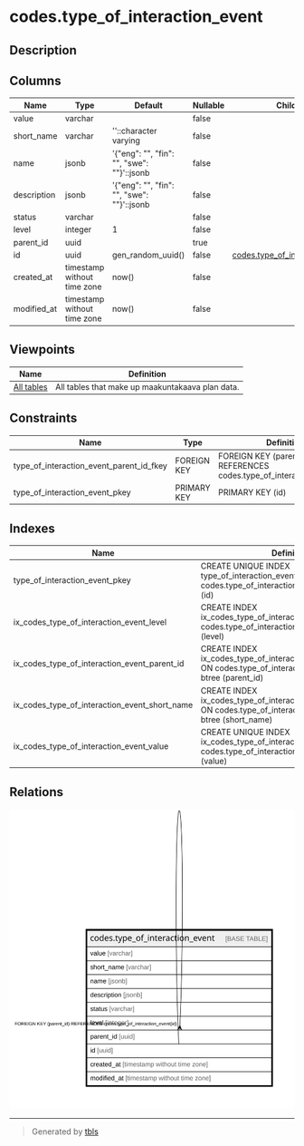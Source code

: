 # codes.type_of_interaction_event

## Description

## Columns

| Name | Type | Default | Nullable | Children | Parents | Comment |
| ---- | ---- | ------- | -------- | -------- | ------- | ------- |
| value | varchar |  | false |  |  |  |
| short_name | varchar | ''::character varying | false |  |  |  |
| name | jsonb | '{"eng": "", "fin": "", "swe": ""}'::jsonb | false |  |  |  |
| description | jsonb | '{"eng": "", "fin": "", "swe": ""}'::jsonb | false |  |  |  |
| status | varchar |  | false |  |  |  |
| level | integer | 1 | false |  |  |  |
| parent_id | uuid |  | true |  | [codes.type_of_interaction_event](codes.type_of_interaction_event.md) |  |
| id | uuid | gen_random_uuid() | false | [codes.type_of_interaction_event](codes.type_of_interaction_event.md) |  |  |
| created_at | timestamp without time zone | now() | false |  |  |  |
| modified_at | timestamp without time zone | now() | false |  |  |  |

## Viewpoints

| Name | Definition |
| ---- | ---------- |
| [All tables](viewpoint-0.md) | All tables that make up maakuntakaava plan data. |

## Constraints

| Name | Type | Definition |
| ---- | ---- | ---------- |
| type_of_interaction_event_parent_id_fkey | FOREIGN KEY | FOREIGN KEY (parent_id) REFERENCES codes.type_of_interaction_event(id) |
| type_of_interaction_event_pkey | PRIMARY KEY | PRIMARY KEY (id) |

## Indexes

| Name | Definition |
| ---- | ---------- |
| type_of_interaction_event_pkey | CREATE UNIQUE INDEX type_of_interaction_event_pkey ON codes.type_of_interaction_event USING btree (id) |
| ix_codes_type_of_interaction_event_level | CREATE INDEX ix_codes_type_of_interaction_event_level ON codes.type_of_interaction_event USING btree (level) |
| ix_codes_type_of_interaction_event_parent_id | CREATE INDEX ix_codes_type_of_interaction_event_parent_id ON codes.type_of_interaction_event USING btree (parent_id) |
| ix_codes_type_of_interaction_event_short_name | CREATE INDEX ix_codes_type_of_interaction_event_short_name ON codes.type_of_interaction_event USING btree (short_name) |
| ix_codes_type_of_interaction_event_value | CREATE UNIQUE INDEX ix_codes_type_of_interaction_event_value ON codes.type_of_interaction_event USING btree (value) |

## Relations

![er](codes.type_of_interaction_event.svg)

---

> Generated by [tbls](https://github.com/k1LoW/tbls)
